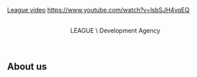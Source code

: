 [League video](https://test.league-dev.com/showreel.mp4)
https://www.youtube.com/watch?v=lsbSJH4vqEQ
<br /><br />

<section align="center">
  LEAGUE \ Development Agency
</section>
<br /><br />

## About us
